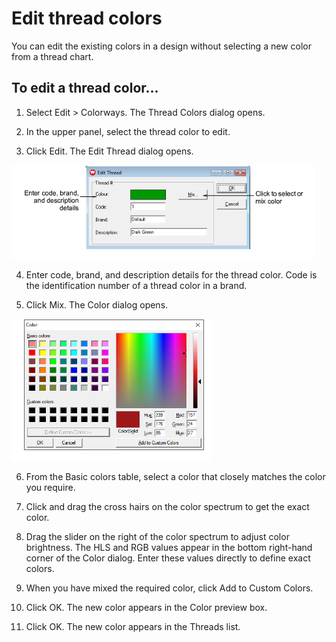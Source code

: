 # Edit thread colors

You can edit the existing colors in a design without selecting a new color from a thread chart.

## To edit a thread color...

1. Select Edit > Colorways. The Thread Colors dialog opens.

2. In the upper panel, select the thread color to edit.

3. Click Edit. The Edit Thread dialog opens.

![EditThread.png](assets/EditThread.png)

4. Enter code, brand, and description details for the thread color. Code is the identification number of a thread color in a brand.

5. Click Mix. The Color dialog opens.

![ColorMix.png](assets/ColorMix.png)

6. From the Basic colors table, select a color that closely matches the color you require.

7. Click and drag the cross hairs on the color spectrum to get the exact color.

8. Drag the slider on the right of the color spectrum to adjust color brightness. The HLS and RGB values appear in the bottom right-hand corner of the Color dialog. Enter these values directly to define exact colors.

9. When you have mixed the required color, click Add to Custom Colors.

10. Click OK. The new color appears in the Color preview box.

11. Click OK. The new color appears in the Threads list.
